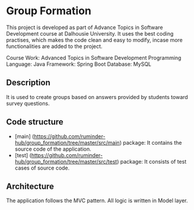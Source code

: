 # Group Formation
This project is developed as part of Advance Topics in Software Development course at Dalhousie University. It uses the best coding practises, which makes the code clean and easy to modify, incase more functionalities are added to the project.

Course Work: Advanced Topics in Software Development
Programming Language: Java
Framework: Spring Boot
Database: MySQL

## Description
It is used to create groups based on answers provided by students toward survey questions.

## Code structure
* [main] (https://github.com/ruminder-hub/group_formation/tree/master/src/main) package: It contains the source code of the application.
* [test] (https://github.com/ruminder-hub/group_formation/tree/master/src/test) package: It consists of test cases of source code.

## Architecture
The application follows the MVC pattern. All logic is written in Model layer.



